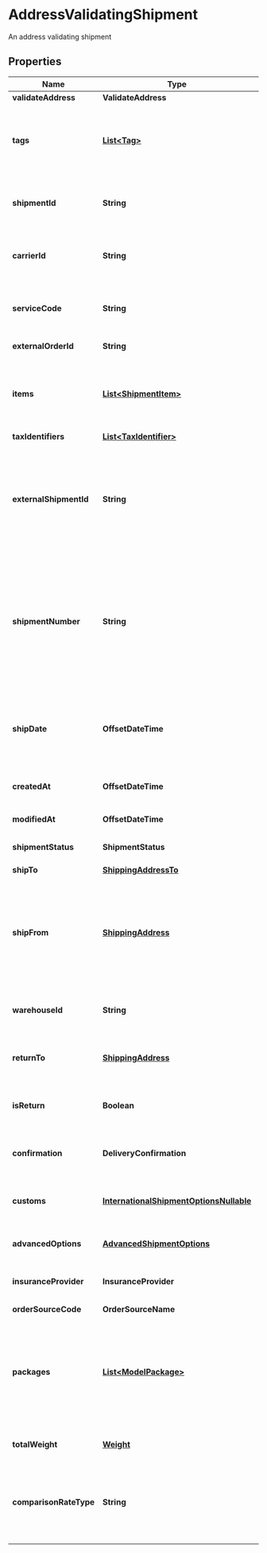 

# AddressValidatingShipment

An address validating shipment

## Properties

| Name | Type | Description | Notes |
|------------ | ------------- | ------------- | -------------|
|**validateAddress** | **ValidateAddress** |  |  [optional] |
|**tags** | [**List&lt;Tag&gt;**](Tag.md) | Arbitrary tags associated with this shipment.  Tags can be used to categorize shipments, and shipments can be queried by their tags.  |  [optional] [readonly] |
|**shipmentId** | **String** | A string that uniquely identifies a ShipEngine resource, such as a carrier, label, shipment, etc. |  |
|**carrierId** | **String** | A string that uniquely identifies a ShipEngine resource, such as a carrier, label, shipment, etc. |  |
|**serviceCode** | **String** | A [carrier service](https://www.shipengine.com/docs/shipping/use-a-carrier-service/), such as &#x60;fedex_ground&#x60;, &#x60;usps_first_class_mail&#x60;, &#x60;flat_rate_envelope&#x60;, etc.  |  |
|**externalOrderId** | **String** | ID that the Order Source assigned |  [optional] |
|**items** | [**List&lt;ShipmentItem&gt;**](ShipmentItem.md) | Describe the packages included in this shipment as related to potential metadata that was imported from external order sources  |  [optional] |
|**taxIdentifiers** | [**List&lt;TaxIdentifier&gt;**](TaxIdentifier.md) |  |  [optional] |
|**externalShipmentId** | **String** | A unique user-defined key to identify a shipment.  This can be used to retrieve the shipment.  &gt; **Warning:** The &#x60;external_shipment_id&#x60; is limited to 50 characters. Any additional characters will be truncated.  |  [optional] |
|**shipmentNumber** | **String** | A non-unique user-defined number used to identify a shipment.  If undefined, this will match the external_shipment_id of the shipment.  &gt; **Warning:** The &#x60;shipment_number&#x60; is limited to 50 characters. Any additional characters will be truncated.  |  [optional] |
|**shipDate** | **OffsetDateTime** | An [ISO 8601](https://en.wikipedia.org/wiki/ISO_8601) string that represents a date, but not a specific time.  The value _may_ contain a time component, but it will be set to &#x60;00:00:00&#x60; UTC by ShipEngine.  |  [optional] |
|**createdAt** | **OffsetDateTime** | An [ISO 8601](https://en.wikipedia.org/wiki/ISO_8601) string that represents a date and time.  |  [optional] |
|**modifiedAt** | **OffsetDateTime** | An [ISO 8601](https://en.wikipedia.org/wiki/ISO_8601) string that represents a date and time.  |  [optional] |
|**shipmentStatus** | **ShipmentStatus** | The current status of the shipment |  [optional] |
|**shipTo** | [**ShippingAddressTo**](ShippingAddressTo.md) | The recipient&#39;s mailing address |  |
|**shipFrom** | [**ShippingAddress**](ShippingAddress.md) | The shipment&#39;s origin address. If you frequently ship from the same location, consider [creating a warehouse](https://www.shipengine.com/docs/reference/create-warehouse/).  Then you can simply specify the &#x60;warehouse_id&#x60; rather than the complete address each time.  |  |
|**warehouseId** | **String** | A string that uniquely identifies a ShipEngine resource, such as a carrier, label, shipment, etc. |  [optional] |
|**returnTo** | [**ShippingAddress**](ShippingAddress.md) | The return address for this shipment.  Defaults to the &#x60;ship_from&#x60; address.  |  [optional] |
|**isReturn** | **Boolean** | An optional indicator if the shipment is intended to be a return. Defaults to false if not provided.  |  [optional] |
|**confirmation** | **DeliveryConfirmation** | The type of delivery confirmation that is required for this shipment. |  [optional] |
|**customs** | [**InternationalShipmentOptionsNullable**](InternationalShipmentOptionsNullable.md) | Customs information.  This is usually only needed for international shipments.  |  [optional] |
|**advancedOptions** | [**AdvancedShipmentOptions**](AdvancedShipmentOptions.md) | Advanced shipment options.  These are entirely optional. |  [optional] |
|**insuranceProvider** | **InsuranceProvider** | The insurance provider to use for any insured packages in the shipment.  |  [optional] |
|**orderSourceCode** | **OrderSourceName** |  |  [optional] |
|**packages** | [**List&lt;ModelPackage&gt;**](ModelPackage.md) | The packages in the shipment.  &gt; **Note:** Some carriers only allow one package per shipment.  If you attempt to create a multi-package shipment for a carrier that doesn&#39;t allow it, an error will be returned.  |  [optional] |
|**totalWeight** | [**Weight**](Weight.md) | The combined weight of all packages in the shipment |  [optional] |
|**comparisonRateType** | **String** | Calculate a rate for this shipment with the requested carrier using a ratecard that differs from the default.  Only supported for UPS and USPS. |  [optional] |



